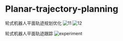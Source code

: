 # Planar-trajectory-planning
轮式机器人平面轨迹规划优化
![11](https://user-images.githubusercontent.com/85838942/165420333-44ea274b-e0b1-4d0b-b61f-656b5c221f3e.png)
![12](https://user-images.githubusercontent.com/85838942/165420351-cca071bc-4bb9-4e5b-afd5-6d0effd64210.png)

轮式机器人平面轨迹跟踪
![experiment](https://user-images.githubusercontent.com/85838942/165420426-11355ae6-710c-42a8-a424-b55ebeebe66d.gif)
